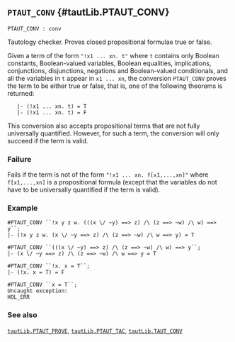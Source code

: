 ## `PTAUT_CONV` {#tautLib.PTAUT_CONV}


```
PTAUT_CONV : conv
```



Tautology checker. Proves closed propositional formulae true or false.


Given a term of the form `"!x1 ... xn. t"` where `t` contains only Boolean
constants, Boolean-valued variables, Boolean equalities, implications,
conjunctions, disjunctions, negations and Boolean-valued conditionals, and
all the variables in `t` appear in `x1 ... xn`, the conversion `PTAUT_CONV`
proves the term to be either true or false, that is, one of the following
theorems is returned:
    
       |- (!x1 ... xn. t) = T
       |- (!x1 ... xn. t) = F
    
This conversion also accepts propositional terms that are not fully
universally quantified. However, for such a term, the conversion will only
succeed if the term is valid.

### Failure

Fails if the term is not of the form `"!x1 ... xn. f[x1,...,xn]"` where
`f[x1,...,xn]` is a propositional formula (except that the variables do not
have to be universally quantified if the term is valid).

### Example

    
    #PTAUT_CONV ``!x y z w. (((x \/ ~y) ==> z) /\ (z ==> ~w) /\ w) ==> y``;
    |- (!x y z w. (x \/ ~y ==> z) /\ (z ==> ~w) /\ w ==> y) = T
    
    #PTAUT_CONV ``(((x \/ ~y) ==> z) /\ (z ==> ~w) /\ w) ==> y``;
    |- (x \/ ~y ==> z) /\ (z ==> ~w) /\ w ==> y = T
    
    #PTAUT_CONV ``!x. x = T``;
    |- (!x. x = T) = F
    
    #PTAUT_CONV ``x = T``;
    Uncaught exception:
    HOL_ERR
    

### See also

[`tautLib.PTAUT_PROVE`](#tautLib.PTAUT_PROVE), [`tautLib.PTAUT_TAC`](#tautLib.PTAUT_TAC), [`tautLib.TAUT_CONV`](#tautLib.TAUT_CONV)

